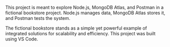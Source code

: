 This project is meant to explore Node.js, MongoDB Atlas, and Postman in a fictional bookstore project. 
Node.js manages data, MongoDB Atlas stores it, and Postman tests the system. 

The fictional bookstore stands as a simple yet powerful example of integrated solutions for scalability and efficiency.
This project was built using VS Code.
